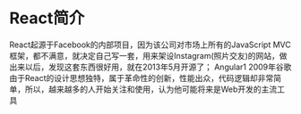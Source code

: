 # React简介
React起源于Facebook的内部项目，因为该公司对市场上所有的JavaScript MVC框架，都不满意，就决定自己写一套，用来架设Instagram(照片交友)的网站，做出来以后，发现这套东西很好用，就在2013年5月开源了；
Angular1 2009年谷歌
由于React的设计思想独特，属于革命性的创新，性能出众，代码逻辑却非常简单，所以，越来越多的人开始关注和使用，认为他可能将来是Web开发的主流工具